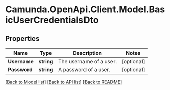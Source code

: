 # Camunda.OpenApi.Client.Model.BasicUserCredentialsDto

## Properties

Name | Type | Description | Notes
------------ | ------------- | ------------- | -------------
**Username** | **string** | The username of a user. | [optional] 
**Password** | **string** | A password of a user. | [optional] 

[[Back to Model list]](../README.md#documentation-for-models) [[Back to API list]](../README.md#documentation-for-api-endpoints) [[Back to README]](../README.md)

